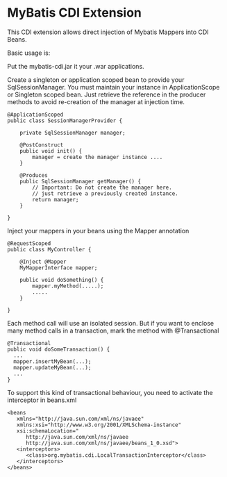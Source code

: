 MyBatis CDI Extension
=====================

This CDI extension allows direct injection of Mybatis Mappers into CDI Beans.

Basic usage is:

Put the mybatis-cdi.jar it your .war applications.

Create a singleton or application scoped bean to provide your SqlSessionManager. You must maintain your instance in ApplicationScope or Singleton scoped bean. Just retrieve the reference in the producer methods to avoid re-creation of the manager at injection time.

	@ApplicationScoped
	public class SessionManagerProvider {
	
		private SqlSessionManager manager;
	
		@PostConstruct
		public void init() {
			manager = create the manager instance ....
		}

		@Produces
		public SqlSessionManager getManager() {
			// Important: Do not create the manager here. 
			// just retrieve a previously created instance.
			return manager;
		}
	
	}

Inject your mappers in your beans using the Mapper annotation

	@RequestScoped
	public class MyController {
	
		@Inject @Mapper
		MyMapperInterface mapper;
	
		public void doSomething() {
			mapper.myMethod(.....);
			.....
		}
	
	}

Each method call will use an isolated session. But if you want to enclose many method calls in a transaction, mark the method with @Transactional

    @Transactional
    public void doSomeTransaction() {
      ...
      mapper.insertMyBean(...);
      mapper.updateMyBean(...);
      ...  
    }

To support this kind of transactional behaviour, you need to activate the interceptor in beans.xml

    <beans
       xmlns="http://java.sun.com/xml/ns/javaee"
       xmlns:xsi="http://www.w3.org/2001/XMLSchema-instance"
       xsi:schemaLocation="
          http://java.sun.com/xml/ns/javaee
          http://java.sun.com/xml/ns/javaee/beans_1_0.xsd">
       <interceptors>
          <class>org.mybatis.cdi.LocalTransactionInterceptor</class>
       </interceptors>
    </beans>

